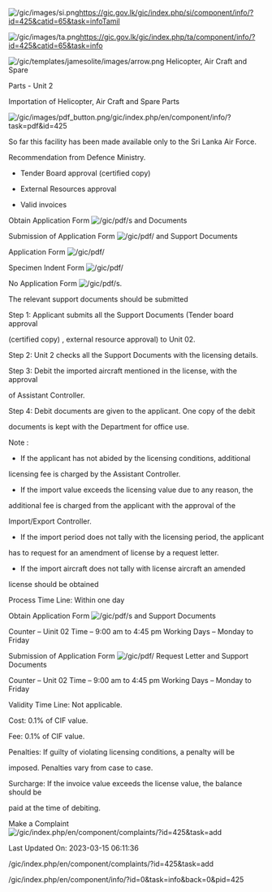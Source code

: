 <!-- Source: https://gic.gov.lk/gic/index.php/en/component/info/?id=425&catid=65&task=info -->

![/gic/images/si.png](/gic/images/si.png)https://gic.gov.lk/gic/index.php/si/component/info/?id=425&catid=65&task=infoTamil

![/gic/images/ta.png](/gic/images/ta.png)https://gic.gov.lk/gic/index.php/ta/component/info/?id=425&catid=65&task=info

![/gic/templates/jamesolite/images/arrow.png](/gic/templates/jamesolite/images/arrow.png) Helicopter, Air Craft and Spare

Parts - Unit 2

Importation of Helicopter, Air Craft and Spare Parts

![/gic/images/pdf_button.png](/gic/images/pdf_button.png)/gic/index.php/en/component/info/?task=pdf&id=425

So far this facility has been made available only to the Sri Lanka Air Force.

Recommendation from Defence Ministry.

 * Tender Board approval (certified copy)

 * External Resources approval

 * Valid invoices

Obtain Application Form ![/gic/pdf/](/gic/pdf/)s and Documents

Submission of Application Form ![/gic/pdf/](/gic/pdf/) and Support Documents

Application Form ![/gic/pdf/](/gic/pdf/)

Specimen Indent Form ![/gic/pdf/](/gic/pdf/)

No Application Form ![/gic/pdf/](/gic/pdf/)s.

The relevant support documents should be submitted

Step 1: Applicant submits all the Support Documents (Tender board approval

(certified copy) , external resource approval) to Unit 02.

Step 2: Unit 2 checks all the Support Documents with the licensing details.

Step 3: Debit the imported aircraft mentioned in the license, with the approval

of Assistant Controller.

Step 4: Debit documents are given to the applicant. One copy of the debit

documents is kept with the Department for office use.

Note :

 * If the applicant has not abided by the licensing conditions, additional

 licensing fee is charged by the Assistant Controller.

 * If the import value exceeds the licensing value due to any reason, the

 additional fee is charged from the applicant with the approval of the

 Import/Export Controller.

 * If the import period does not tally with the licensing period, the applicant

 has to request for an amendment of license by a request letter.

 * If the import aircraft does not tally with license aircraft an amended

 license should be obtained

Process Time Line: Within one day

Obtain Application Form ![/gic/pdf/](/gic/pdf/)s and Support Documents

Counter – Uinit 02 Time – 9:00 am to 4:45 pm Working Days – Monday to Friday

Submission of Application Form ![/gic/pdf/](/gic/pdf/) Request Letter and Support Documents

Counter – Unit 02 Time – 9:00 am to 4:45 pm Working Days – Monday to Friday

Validity Time Line: Not applicable.

Cost: 0.1% of CIF value.

Fee: 0.1% of CIF value.

Penalties: If guilty of violating licensing conditions, a penalty will be

imposed. Penalties vary from case to case.

Surcharge: If the invoice value exceeds the license value, the balance should be

paid at the time of debiting.

Make a Complaint ![/gic/index.php/en/component/complaints/?id=425&task=add](/gic/index.php/en/component/complaints/?id=425&task=add)

Last Updated On: 2023-03-15 06:11:36

/gic/index.php/en/component/complaints/?id=425&task=add

/gic/index.php/en/component/info/?id=0&task=info&back=0&pid=425